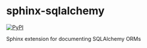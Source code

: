 # sphinx-sqlalchemy

[![PyPI][pypi-badge]][pypi-link]

Sphinx extension for documenting SQLAlchemy ORMs

[pypi-badge]: https://img.shields.io/pypi/v/sphinx-sqlalchemy.svg
[pypi-link]: https://pypi.org/project/sphinx-sqlalchemy
